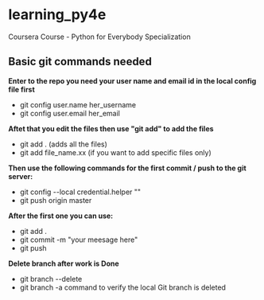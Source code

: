 # learning_py4e
Coursera Course - Python for Everybody Specialization

## Basic git commands needed
**Enter to the repo you need your user name and email id in the local config file first**
- git config user.name her_username
- git config user.email her_email

**Aftet that you edit the files then use "git add" to add the files**
- git add . (adds all the files)
- git add file_name.xx (if you want to add specific files only)

**Then use the following commands for the first commit / push to the git server:**
- git config --local credential.helper ""
- git push origin master

**After the first one you can use:**
- git add .
- git commit -m "your meesage here"
- git push

**Delete branch after work is Done**
- git branch --delete <branchname>
- git branch -a command to verify the local Git branch is deleted